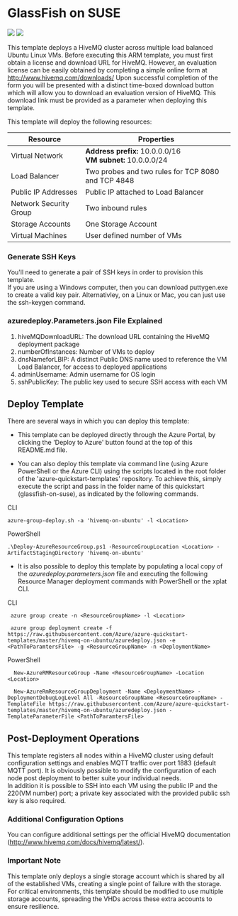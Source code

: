 # GlassFish on SUSE

<a href="https://portal.azure.com/#create/Microsoft.Template/uri/https://raw.githubusercontent.com/CalCof/azure-quickstart-templates/hivemq/hivemq-on-ubuntu/azuredeploy.json" target="_blank"><img src="http://azuredeploy.net/deploybutton.png"/></a>
<a href="http://armviz.io/#/?load=https://raw.githubusercontent.com/CalCof/azure-quickstart-templates/hivemq/hivemq-on-ubuntu/azuredeploy.json" target="_blank">
    <img src="http://armviz.io/visualizebutton.png"/>
</a>

This template deploys a HiveMQ cluster across multiple load balanced Ubuntu Linux VMs. Before executing this ARM template, you must first obtain a license and download URL for HiveMQ. However, an evaluation license can be easily obtained by completing a simple online form at http://www.hivemq.com/downloads/
Upon successful completion of the form you will be presented with a distinct time-boxed download button which will allow you to download an evaluation version of HiveMQ. This download link must be provided as a parameter when deploying this template. 

This template will deploy the following resources:

|Resource           |Properties                                                                                                                          |
|-------------------|------------------------------------------------------------------------------------------------------------------------------------|
|Virtual Network    |**Address prefix:** 10.0.0.0/16<br />**VM subnet:** 10.0.0.0/24                              |
|Load Balancer      |Two probes and two rules for TCP 8080 and TCP 4848                                                                                       |
|Public IP Addresses|Public IP attached to Load Balancer                                                |
|Network Security Group|Two inbound rules                                                |
|Storage Accounts   |One Storage Account                                                                                                                  |
|Virtual Machines   |User defined number of VMs|

### Generate SSH Keys

You'll need to generate a pair of SSH keys in order to provision this template.<br/>
If you are using a Windows computer, then you can download puttygen.exe to create a valid key pair. Alternativley, on a Linux or Mac, you can just use the ssh-keygen command.

### azuredeploy.Parameters.json File Explained

1.  hiveMQDownloadURL: The download URL containing the HiveMQ deployment package
2.  numberOfInstances: Number of VMs to deploy
3.  dnsNameforLBIP: A distinct Public DNS name used to reference the VM Load Balancer, for access to deployed applications
4.  adminUsername: Admin username for OS login
5.  sshPublicKey: The public key used to secure SSH access with each VM 

## Deploy Template

There are several ways in which you can deploy this template:

- This template can be deployed directly through the Azure Portal, by clicking the 'Deploy to Azure' button found at the top of this README.md file.

- You can also deploy this template via command line (using Azure PowerShell or the Azure CLI) using the scripts located in the root folder of the 'azure-quickstart-templates' repository. To achieve this, simply execute the script and pass in the folder name of this quickstart (glassfish-on-suse), as indicated by the following commands.

CLI
  ```
azure-group-deploy.sh -a 'hivemq-on-ubuntu' -l <Location>
  ```
  
PowerShell
  ```
.\Deploy-AzureResourceGroup.ps1 -ResourceGroupLocation <Location> -ArtifactStagingDirectory 'hivemq-on-ubuntu' 
  ```
 
- It is also possible to deploy this template by populating a local copy of the *azuredeploy.parameters.json* file and executing the following Resource Manager deployment commands with PowerShell or the xplat CLI.

CLI
  ```
   azure group create -n <ResourceGroupName> -l <Location>

   azure group deployment create -f https://raw.githubusercontent.com/Azure/azure-quickstart-templates/master/hivemq-on-ubuntu/azuredeploy.json -e <PathToParamtersFile> -g <ResourceGroupName> -n <DeploymentName>
  ```
  
PowerShell
  ```
    New-AzureRMResourceGroup -Name <ResourceGroupName> -Location <Location>

    New-AzureRmResourceGroupDeployment -Name <DeploymentName> -DeploymentDebugLogLevel All -ResourceGroupName <ResourceGroupName> - TemplateFile https://raw.githubusercontent.com/Azure/azure-quickstart-templates/master/hivemq-on-ubuntu/azuredeploy.json -TemplateParameterFile <PathToParamtersFile>
  ```

## Post-Deployment Operations

This template registers all nodes within a HiveMQ cluster using default configuration settings and enables MQTT traffic over port 1883 (default MQTT port). It is obviously possible to modify the configuration of each node post deployment to better suite your individual needs.<br />
In addition it is possible to SSH into each VM using the public IP and the 220(VM number) port; a private key associated with the provided public ssh key is also required.

### Additional Configuration Options
 
You can configure additional settings per the official HiveMQ documentation (http://www.hivemq.com/docs/hivemq/latest/).

### Important Note
 
This template only deploys a single storage account which is shared by all of the established VMs, creating a single point of failure with the storage. For critical environments, this template should be modified to use multiple storage accounts, spreading the VHDs across these extra accounts to ensure resilience. 
